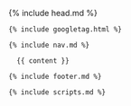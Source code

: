 <!DOCTYPE html>
<html>

  {% include head.md %}

  <body class="back-organizaciones">

    {% include googletag.html %}

    {% include nav.md %}

      {{ content }}

    {% include footer.md %}

    {% include scripts.md %}

  </body>

</html>
